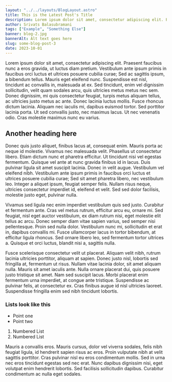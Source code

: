 ```yaml
---
layout: "../../layouts/BlogLayout.astro"
title: This is the Latest Post's Title
description: Lorem ipsum dolor sit amet, consectetur adipiscing elit. Praesent faucibus nunc a eros gravida, ut luctus diam pretium. Vestibulum ante ipsum primis in faucibus orci luctus et ultrices posuere cubilia curae; Sed ac sagittis ipsum, a bibendum tellus. Mauris eget eleifend nunc. Suspendisse est nisl, tincidunt ac convallis in, malesuada at ex. Sed
author: Srivats Balasubramani
tags: ["Example", "Something Else"]
banner: blog-2.jpg
bannerAlt: Alt text goes here
slug: some-blog-post-3
date: 2023-10-01
---
```


Lorem ipsum dolor sit amet, consectetur adipiscing elit. Praesent faucibus nunc a eros gravida, ut luctus diam pretium. Vestibulum ante ipsum primis in faucibus orci luctus et ultrices posuere cubilia curae; Sed ac sagittis ipsum, a bibendum tellus. Mauris eget eleifend nunc. Suspendisse est nisl, tincidunt ac convallis in, malesuada at ex. Sed tincidunt, enim vel dignissim sollicitudin, velit quam sodales arcu, quis ultricies metus metus nec sem. Donec dignissim, mi quis consectetur feugiat, turpis metus aliquam tellus, ac ultricies justo metus ac ante. Donec lacinia luctus mollis. Fusce rhoncus dictum lacinia. Aliquam nec iaculis mi, dapibus euismod tortor. Sed porttitor lacinia porta. Ut sed convallis justo, nec maximus lacus. Ut nec venenatis odio. Cras molestie maximus nunc eu varius.

## Another heading here

Donec quis justo aliquet, finibus lacus at, consequat enim. Mauris porta ac neque id molestie. Vivamus nec malesuada velit. Phasellus ut consectetur libero. Etiam dictum nunc et pharetra efficitur. Ut tincidunt nisi vel egestas fermentum. Quisque vel ante at nunc gravida finibus id in lacus. Duis pulvinar ligula sit amet suscipit lacinia. Donec in velit augue. Vestibulum vel eleifend nibh. Vestibulum ante ipsum primis in faucibus orci luctus et ultrices posuere cubilia curae; Sed sit amet pharetra libero, nec vestibulum leo. Integer a aliquet ipsum, feugiat semper felis. Nullam risus neque, ultricies consectetur imperdiet id, eleifend et velit. Sed sed dolor facilisis, molestie justo eget, pulvinar nulla.

Vivamus sed ligula nec enim imperdiet vestibulum quis sed justo. Curabitur et fermentum ante. Cras vel metus rutrum, efficitur arcu eu, ornare mi. Sed feugiat, nisl eget auctor vestibulum, ex diam rutrum nisi, eget molestie elit tellus ac arcu. Donec semper diam vitae sapien varius, sed semper nisi pellentesque. Proin sed nulla dolor. Vestibulum nunc mi, sollicitudin et erat in, dapibus convallis mi. Fusce ullamcorper lacus in tortor bibendum, at efficitur ligula rhoncus. Sed ornare libero leo, sed fermentum tortor ultrices a. Quisque et orci luctus, blandit nisi a, sagittis nulla.

Fusce scelerisque consectetur velit ut placerat. Aliquam velit nibh, rutrum lacinia ultricies porttitor, aliquam at sapien. Donec justo nisl, lobortis sed fringilla at, fermentum ut risus. Nullam vitae lacinia dolor, sit amet aliquam nulla. Mauris sit amet iaculis ante. Nulla ornare placerat dui, quis posuere justo tristique sit amet. Nam sed suscipit lacus. Morbi placerat enim fermentum urna imperdiet, at congue ante tristique. Suspendisse ac pulvinar felis, at consectetur ex. Cras finibus augue id nisl ultricies laoreet. Suspendisse fringilla enim sed nibh tincidunt lobortis.

### Lists look like this

- Point one
- Point two

1. Numbered List
2. Numbered List

Mauris a convallis eros. Mauris cursus, dolor vel viverra sodales, felis nibh feugiat ligula, id hendrerit sapien risus ac eros. Proin vulputate nibh at velit sagittis porttitor. Cras pulvinar nisl eu eros condimentum mollis. Sed in urna nec eros tincidunt egestas sed nec erat. Nunc dapibus dignissim nisi, eget volutpat enim hendrerit lobortis. Sed facilisis sollicitudin dapibus. Curabitur condimentum ac nulla eget sodales.
